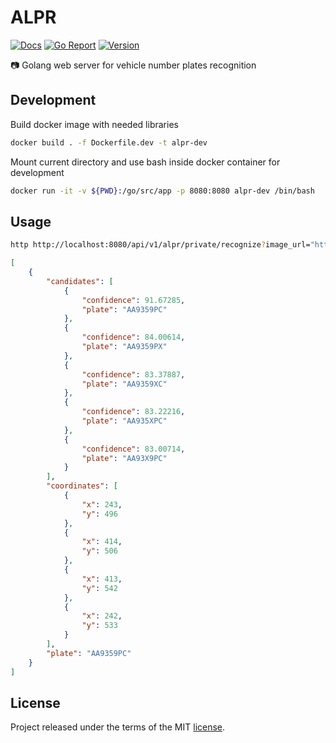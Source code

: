# ALPR

[godoc]: https://godoc.org/github.com/opencars/alpr
[godoc-img]: https://godoc.org/github.com/opencars/alpr?status.svg
[goreport]: https://goreportcard.com/report/github.com/opencars/alpr
[goreport-img]: https://goreportcard.com/badge/github.com/opencars/alpr
[version]: https://img.shields.io/github/v/tag/opencars/alpr?sort=semver

[![Docs][godoc-img]][godoc]
[![Go Report][goreport-img]][goreport]
[![Version][version]][version]

:camera: Golang web server for vehicle number plates recognition

## Development

Build docker image with needed libraries

```sh
docker build . -f Dockerfile.dev -t alpr-dev
```

Mount current directory and use bash inside docker container for development

```sh
docker run -it -v ${PWD}:/go/src/app -p 8080:8080 alpr-dev /bin/bash
```

## Usage

```sh
http http://localhost:8080/api/v1/alpr/private/recognize?image_url="https://example.com"
```

```json
[
    {
        "candidates": [
            {
                "confidence": 91.67285,
                "plate": "AA9359PC"
            },
            {
                "confidence": 84.00614,
                "plate": "AA9359PX"
            },
            {
                "confidence": 83.37887,
                "plate": "AA9359XC"
            },
            {
                "confidence": 83.22216,
                "plate": "AA935XPC"
            },
            {
                "confidence": 83.00714,
                "plate": "AA93X9PC"
            }
        ],
        "coordinates": [
            {
                "x": 243,
                "y": 496
            },
            {
                "x": 414,
                "y": 506
            },
            {
                "x": 413,
                "y": 542
            },
            {
                "x": 242,
                "y": 533
            }
        ],
        "plate": "AA9359PC"
    }
]
```

## License

Project released under the terms of the MIT [license](./LICENSE).
